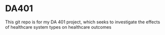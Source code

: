 # DA401
This git repo is for my DA 401 project, which seeks to investigate the effects of healthcare system types on healthcare outcomes
